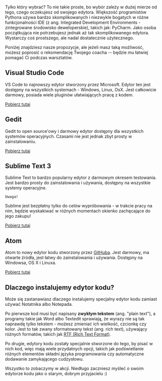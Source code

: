 Tylko który wybrać? To nie takie proste, bo wybór zależy w dużej mierze od tego, czego oczekujesz od swojego edytora. Większość programistów Pythona używa bardzo skomplikowanych i niezwykle bogatych w różne funkcjonalności IDE (z ang. Integrated Development Environments - zintegrowane środowisko deweloperskie), takich jak: PyCharm. Jako osoba początkująca nie potrzebujesz jednak aż tak skomplikowanego edytora. Wystarczy coś prostszego, ale nadal dostatecznie użytecznego.

Poniżej znajdziesz nasze propozycje, ale jeżeli masz taką możliwość, możesz poprosić o rekomendację Twojego coacha -- będzie mu łatwiej pomagać Ci podczas warsztatów.

## Visual Studio Code
VS Code to najnowszy edytor stworzony przez Microsoft. Edytor ten jest dostępny na wszystkich systemach - Windows, Linux, OsX.
Jest całkowicie darmowy, posiada wiele pluginów ułatwiających pracę z kodem.

[Pobierz tutaj](https://code.visualstudio.com/)

## Gedit

Gedit to open source'owy i darmowy edytor dostępny dla wszystkich systemów operacyjnych. Czasami nie jest jednak zbyt prosty w zainstalowaniu.

[Pobierz tutaj](https://wiki.gnome.org/Apps/Gedit#Download)

## Sublime Text 3

Sublime Text to bardzo popularny edytor z darmowym okresem testowania. Jest bardzo prosty do zainstalowania i używania, dostępny na wszystkie systemy operacyjne.

`Uwaga!`

Sublime jest bezpłatny tylko do celów wypróbowania - w trakcie pracy na nim, będzie wyskakiwać w różnych momentach okienko zachęcające do jego zakupu! 

[Pobierz tutaj](https://www.sublimetext.com/3)

## Atom

Atom to nowy edytor kodu stworzony przez [GitHuba](https://github.com/). Jest darmowy, ma otwarte źródła, jest łatwy do zainstalowania i używania. Dostępny na Windowsa, OS X i Linuxa.

[Pobierz tutaj](https://atom.io/)

## Dlaczego instalujemy edytor kodu?

Może się zastanawiasz dlaczego instalujemy specjalny edytor kodu zamiast używać Notatnika albo Notepada.

Po pierwsze kod musi być napisany **zwykłym tekstem** (ang. "plain text"), a programy takie jak Word albo Textedit sprawiają, że wyrazy nie są tak naprawdę tylko tekstem - możesz zmieniać ich wielkość, czcionkę czy kolor. Jest to tak zwany sformatowany tekst (ang. rich text), używający różnych formatów, takich jak [RTF (Rich Text Format)](https://en.wikipedia.org/wiki/Rich_Text_Format).

Po drugie, edytory kodu zostały specjalnie stworzone do tego, by pisać w nich kod, więc mają wiele przydatnych opcji, takich jak podświetlanie różnych elementów składni języka programowania czy automatyczne dodawanie zamykającego cudzysłowu.

Wszystko to zobaczymy w akcji. Niedługo zaczniesz myśleć o swoim edytorze kodu jako o starym, dobrym przyjacielu :)